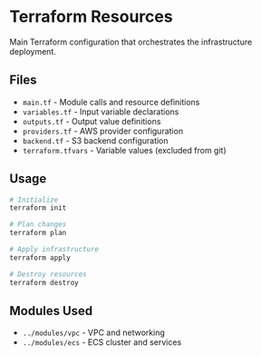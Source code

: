 # Terraform Resources

Main Terraform configuration that orchestrates the infrastructure deployment.

## Files

- `main.tf` - Module calls and resource definitions
- `variables.tf` - Input variable declarations
- `outputs.tf` - Output value definitions
- `providers.tf` - AWS provider configuration
- `backend.tf` - S3 backend configuration
- `terraform.tfvars` - Variable values (excluded from git)

## Usage

```bash
# Initialize
terraform init

# Plan changes
terraform plan

# Apply infrastructure
terraform apply

# Destroy resources
terraform destroy
```

## Modules Used

- `../modules/vpc` - VPC and networking
- `../modules/ecs` - ECS cluster and services